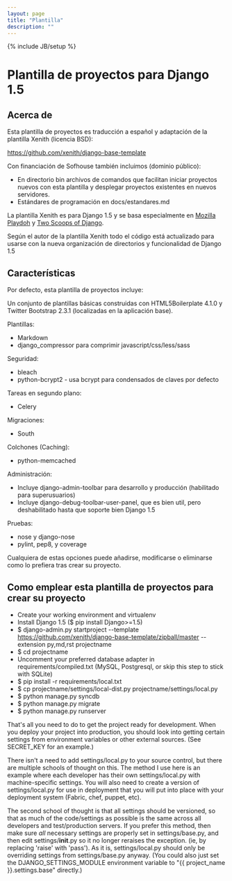 ```yaml
---
layout: page
title: "Plantilla"
description: ""
---
```


{% include JB/setup %}

# Plantilla de proyectos para Django 1.5 

## Acerca de ##

Esta plantilla de proyectos es traducción a español y adaptación de la
plantilla Xenith (licencia BSD):

https://github.com/xenith/django-base-template

Con financiación de Sofhouse también incluimos (dominio público):
* En directorio bin archivos de comandos que facilitan iniciar proyectos 
  nuevos con esta plantilla y desplegar proyectos existentes en nuevos 
  servidores.
* Estándares de programación en docs/estandares.md

La plantilla Xenith es para Django 1.5 y se basa especialmente 
en [Mozilla Playdoh][playdoh] y [Two Scoops of Django][twoscoops].

Según el autor de la plantilla Xenith todo el código está actualizado
para usarse con la nueva organización de directorios y funcionalidad 
de Django 1.5

[playdoh]: https://github.com/mozilla/playdoh
[twoscoops]: https://github.com/twoscoops/django-twoscoops-project

## Características ##

Por defecto, esta plantilla de proyectos incluye:

Un conjunto de plantillas básicas construidas con HTML5Boilerplate 4.1.0 y
Twitter Bootstrap 2.3.1 (localizadas en la aplicación base).

Plantillas:

- Markdown
- django_compressor para comprimir javascript/css/less/sass

Seguridad:

- bleach
- python-bcrypt2 - usa bcrypt para condensados de claves por defecto

Tareas en segundo plano:

- Celery

Migraciones:

- South

Colchones (Caching):

- python-memcached

Administración:

- Incluye django-admin-toolbar para desarrollo y producción (habilitado para superusuarios)
- Incluye django-debug-toolbar-user-panel, que es bien util, pero deshabilitado hasta que soporte bien Django 1.5

Pruebas:

- nose y django-nose
- pylint, pep8, y coverage

Cualquiera de estas opciones puede añadirse, modificarse o eliminarse 
como lo prefiera tras crear su proyecto.

## Como emplear esta plantilla de proyectos para crear su proyecto ##

- Create your working environment and virtualenv
- Install Django 1.5 ($ pip install Django>=1.5)
- $ django-admin.py startproject --template https://github.com/xenith/django-base-template/zipball/master --extension py,md,rst projectname
- $ cd projectname
- Uncomment your preferred database adapter in requirements/compiled.txt (MySQL, Postgresql, or skip this step to stick with SQLite)
- $ pip install -r requirements/local.txt
- $ cp projectname/settings/local-dist.py projectname/settings/local.py
- $ python manage.py syncdb
- $ python manage.py migrate
- $ python manage.py runserver

That's all you need to do to get the project ready for development. When you deploy your project into production, you should look into getting certain settings from environment variables or other external sources. (See SECRET_KEY for an example.)

There isn't a need to add settings/local.py to your source control, but there are multiple schools of thought on this. The method I use here is an example where each developer has their own settings/local.py with machine-specific settings. You will also need to create a version of settings/local.py for use in deployment that you will put into place with your deployment system (Fabric, chef, puppet, etc).

The second school of thought is that all settings should be versioned, so that as much of the code/settings as possible is the same across all developers and test/production servers. If you prefer this method, then make sure *all* necessary settings are properly set in settings/base.py, and then edit settings/__init__.py so it no longer reraises the exception. (ie, by replacing 'raise' with 'pass'). As it is, settings/local.py should only be overriding settings from settings/base.py anyway. (You could also just set the DJANGO_SETTINGS_MODULE environment variable to "{{ project_name }}.settings.base" directly.)

